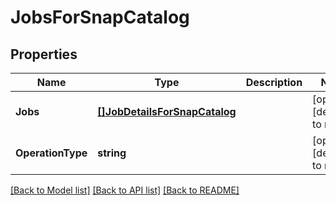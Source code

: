 # JobsForSnapCatalog

## Properties
Name | Type | Description | Notes
------------ | ------------- | ------------- | -------------
**Jobs** | [**[]JobDetailsForSnapCatalog**](JobDetailsForSnapCatalog.md) |  | [optional] [default to null]
**OperationType** | **string** |  | [optional] [default to null]

[[Back to Model list]](../README.md#documentation-for-models) [[Back to API list]](../README.md#documentation-for-api-endpoints) [[Back to README]](../README.md)

